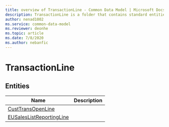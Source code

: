 ```yaml
---
title: overview of TransactionLine - Common Data Model | Microsoft Docs
description: TransactionLine is a folder that contains standard entities related to the Common Data Model.
author: nenad1002
ms.service: common-data-model
ms.reviewer: deonhe
ms.topic: article
ms.date: 7/8/2020
ms.author: nebanfic
---
```


# TransactionLine


## Entities

|Name|Description|
|---|---|
|[CustTransOpenLine](CustTransOpenLine.md)||
|[EUSalesListReportingLine](EUSalesListReportingLine.md)||

